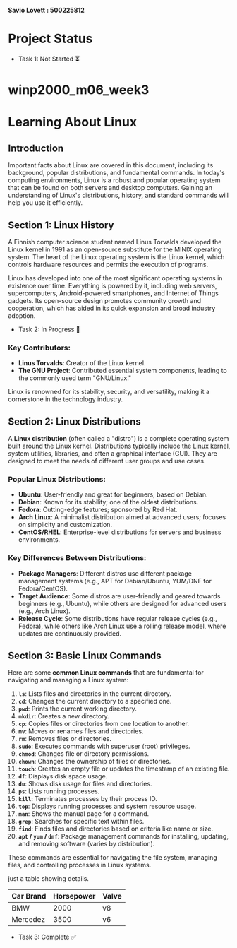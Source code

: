 **Savio Lovett : 500225812**

# Project Status

- Task 1: Not Started ⏳


# winp2000_m06_week3
# Learning About Linux

## Introduction
Important facts about Linux are covered in this document, including its background, popular distributions, and fundamental commands. In today's computing environments, Linux is a robust and popular operating system that can be found on both servers and desktop computers. Gaining an understanding of Linux's distributions, history, and standard commands will help you use it efficiently.


## Section 1: Linux History
A Finnish computer science student named Linus Torvalds developed the Linux kernel in 1991 as an open-source substitute for the MINIX operating system. The heart of the Linux operating system is the Linux kernel, which controls hardware resources and permits the execution of programs.


Linux has developed into one of the most significant operating systems in existence over time. Everything is powered by it, including web servers, supercomputers, Android-powered smartphones, and Internet of Things gadgets. Its open-source design promotes community growth and cooperation, which has aided in its quick expansion and broad industry adoption.



- Task 2: In Progress 🚧

  
### Key Contributors:
- **Linus Torvalds**: Creator of the Linux kernel.
- **The GNU Project**: Contributed essential system components, leading to the commonly used term "GNU/Linux."

Linux is renowned for its stability, security, and versatility, making it a cornerstone in the technology industry.

## Section 2: Linux Distributions
A **Linux distribution** (often called a "distro") is a complete operating system built around the Linux kernel. Distributions typically include the Linux kernel, system utilities, libraries, and often a graphical interface (GUI). They are designed to meet the needs of different user groups and use cases.

### Popular Linux Distributions:
- **Ubuntu**: User-friendly and great for beginners; based on Debian.
- **Debian**: Known for its stability; one of the oldest distributions.
- **Fedora**: Cutting-edge features; sponsored by Red Hat.
- **Arch Linux**: A minimalist distribution aimed at advanced users; focuses on simplicity and customization.
- **CentOS/RHEL**: Enterprise-level distributions for servers and business environments.
  
### Key Differences Between Distributions:
- **Package Managers**: Different distros use different package management systems (e.g., APT for Debian/Ubuntu, YUM/DNF for Fedora/CentOS).
- **Target Audience**: Some distros are user-friendly and geared towards beginners (e.g., Ubuntu), while others are designed for advanced users (e.g., Arch Linux).
- **Release Cycle**: Some distributions have regular release cycles (e.g., Fedora), while others like Arch Linux use a rolling release model, where updates are continuously provided.

## Section 3: Basic Linux Commands
Here are some **common Linux commands** that are fundamental for navigating and managing a Linux system:

1. **`ls`**: Lists files and directories in the current directory.
2. **`cd`**: Changes the current directory to a specified one.
3. **`pwd`**: Prints the current working directory.
4. **`mkdir`**: Creates a new directory.
5. **`cp`**: Copies files or directories from one location to another.
6. **`mv`**: Moves or renames files and directories.
7. **`rm`**: Removes files or directories.
8. **`sudo`**: Executes commands with superuser (root) privileges.
9. **`chmod`**: Changes file or directory permissions.
10. **`chown`**: Changes the ownership of files or directories.
11. **`touch`**: Creates an empty file or updates the timestamp of an existing file.
12. **`df`**: Displays disk space usage.
13. **`du`**: Shows disk usage for files and directories.
14. **`ps`**: Lists running processes.
15. **`kill`**: Terminates processes by their process ID.
16. **`top`**: Displays running processes and system resource usage.
17. **`man`**: Shows the manual page for a command.
18. **`grep`**: Searches for specific text within files.
19. **`find`**: Finds files and directories based on criteria like name or size.
20. **`apt` / `yum` / `dnf`**: Package management commands for installing, updating, and removing software (varies by distribution). 

These commands are essential for navigating the file system, managing files, and controlling processes in Linux systems.

just a table showing details.

| Car Brand | Horsepower | Valve |
|----------|----------|----------|
| BMW |2000| v8 |
|  Mercedez | 3500 | v6 |

- Task 3: Complete ✅



